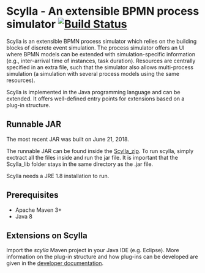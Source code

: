 # Scylla - An extensible BPMN process simulator [![Build Status](https://github.com/bptlab/scylla/actions/workflows/CI.yml/badge.svg)]([https://travis-ci.org/bptlab/scylla](https://github.com/bptlab/scylla/actions/workflows/CI.yml/))

Scylla is an extensible BPMN process simulator which relies on the building blocks of discrete event simulation.  The process simulator offers an UI where BPMN models can be extended with simulation-specific information (e.g., inter-arrival time of instances, task duration). Resources are centrally specified in an extra file, such that the simulator also allows multi-process simulation (a simulation with several process models using the same resources).

Scylla is implemented in the Java programming language and can be extended. It offers well-defined entry points for extensions based on a plug-in structure.

## Runnable JAR
The most recent JAR was built on June 21, 2018.

The runnable JAR can be found inside the [Scylla_zip](https://github.com/bptlab/scylla/files/2123548/Scylla.zip).
To run scylla, simply exctract all the files inside and run the jar file.
It is important that the Scylla_lib folder stays in the same directory as the .jar file.

Scylla needs a JRE 1.8 installation to run.

## Prerequisites

- Apache Maven 3+ 
- Java 8

## Extensions on Scylla

Import the *scylla* Maven project in your Java IDE (e.g. Eclipse).
More information on the plug-in structure and how plug-ins can be developed are given in the [developer documentation](https://github.com/bptlab/scylla/wiki).
